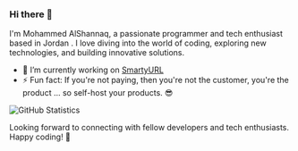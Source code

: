 

### Hi there 👋

I'm Mohammed AlShannaq, a passionate programmer and tech enthusiast based in Jordan . I love diving into the world of coding, exploring new technologies, and building innovative solutions.


- 🔭 I’m currently working on [SmartyURL](https://github.com/Extendy/SmartyURL/)
- ⚡ Fun fact: If you're not paying, then you're not the customer, you're the product ... so self-host your products. 😎

![GitHub Statistics](https://github-readme-stats.vercel.app/api?username=mshannaq&count_private=true&show_icons=true&hide_title=false)

Looking forward to connecting with fellow developers and tech enthusiasts. Happy coding! 🚀

<!--
**mshannaq/mshannaq** is a ✨ _special_ ✨ repository because its `README.md` (this file) appears on your GitHub profile.

Here are some ideas to get you started:

- 🔭 I’m currently working on ...
- 🌱 I’m currently learning ...
- 👯 I’m looking to collaborate on ...
- 🤔 I’m looking for help with ...
- 💬 Ask me about ...
- 📫 How to reach me: ...
- 😄 Pronouns: ...
- ⚡ Fun fact: ...

-->
